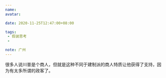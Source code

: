 ```yaml
---
name:
avatar:

date: 2020-11-25T12:47:00+08:00

tags:
 - 假装思考
 -

note: 广州
---
```

很多人说川普是个商人，但就是这种不同于建制派的商人特质让他获得了支持，因为有太多所谓的政客了。